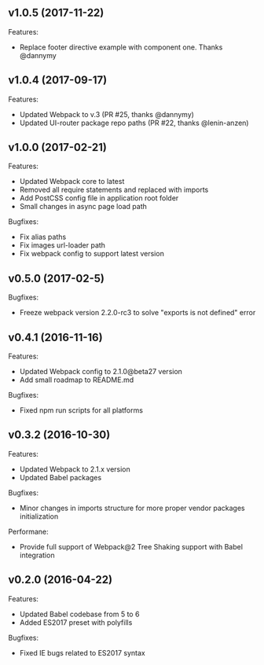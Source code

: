 ## v1.0.5 (2017-11-22)

Features:

  - Replace footer directive example with component one. Thanks @dannymy

## v1.0.4 (2017-09-17)

Features:

  - Updated Webpack to v.3 (PR #25, thanks @dannymy)
  - Updated UI-router package repo paths (PR #22, thanks @lenin-anzen)

## v1.0.0 (2017-02-21)

Features:

  - Updated Webpack core to latest
  - Removed all require statements and replaced with imports
  - Add PostCSS config file in application root folder
  - Small changes in async page load path

Bugfixes:

  - Fix alias paths
  - Fix images url-loader path
  - Fix webpack config to support latest version


## v0.5.0 (2017-02-5)

Bugfixes:

  - Freeze webpack version 2.2.0-rc3 to solve "exports is not defined" error

## v0.4.1 (2016-11-16)

Features:

  - Updated Webpack config to 2.1.0@beta27 version
  - Add small roadmap to README.md

Bugfixes:

  - Fixed npm run scripts for all platforms

## v0.3.2 (2016-10-30)

Features:

  - Updated Webpack to 2.1.x version
  - Updated Babel packages

Bugfixes:

  - Minor changes in imports structure for more proper vendor packages initialization

Performane:

  - Provide full support of Webpack@2 Tree Shaking support with Babel integration

## v0.2.0 (2016-04-22)

Features:

  - Updated Babel codebase from 5 to 6
  - Added ES2017 preset with polyfills

Bugfixes:

  - Fixed IE bugs related to ES2017 syntax